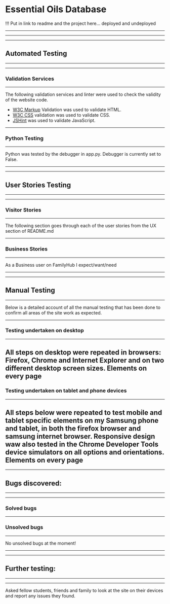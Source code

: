 # Essential Oils Database

!!! Put in link to readme and the project here... deployed and undeployed

---
---
---
## Automated Testing
---
---
### Validation Services
---
The following validation services and linter were used to check the validity of the website code.
- [W3C Markup](https://validator.w3.org/) Validation was used to validate HTML.
- [W3C CSS](https://validator.w3.org/) validation was used to validate CSS.
- [JSHint](https://jshint.com/) was used to validate JavaScript.

---
### Python Testing
---
Python was tested by the debugger in app.py. Debugger is currently set to False.

---
---
## User Stories Testing
---
---
### Visitor Stories
---
The following section goes through each of the user stories from the UX section of README.md

---
### Business Stories
---
As a Business user on FamilyHub I expect/want/need

---
---
Manual Testing
---
---

Below is a detailed account of all the manual testing that has been done to confirm all areas of the site work as expected.

---
### Testing undertaken on desktop
---
All steps on desktop were repeated in browsers: Firefox, Chrome and Internet Explorer and on two different desktop screen sizes.
Elements on every page
--- 
### Testing undertaken on tablet and phone devices
---
All steps below were repeated to test mobile and tablet specific elements on my Samsung phone and tablet, in both the firefox browser and samsung internet browser.
Responsive design waw also tested in the Chrome Developer Tools device simulators on all options and orientations.
Elements on every page
---
---
## Bugs discovered:
---
---
### Solved bugs
---
### Unsolved bugs
---
No unsolved bugs at the moment!

---
---
## Further testing:
---
---
Asked fellow students, friends and family to look at the site on their devices and report any issues they found.
 

 
 
 


